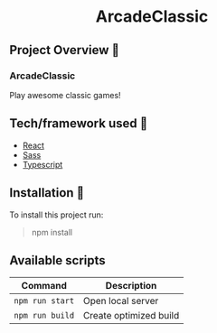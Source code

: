 <h1 align="center">ArcadeClassic</h1>

## Project Overview :tada:
<h3>ArcadeClassic</h3> 
Play awesome classic games!

## Tech/framework used :wrench:
* [React](https://github.com/facebook/react)              
* [Sass](https://github.com/sass/dart-sass)
* [Typescript](https://github.com/microsoft/TypeScript)


## Installation :floppy_disk:
To install this project run:
> npm install
## Available scripts

| Command                   | Description                   |
| ------------------------- | ----------------------------- |
| `npm run start`           | Open local server             |
| `npm run build`           | Create optimized build        |
